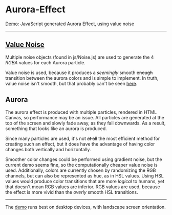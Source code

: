 # Aurora-Effect
[Demo](https://havorax.github.io/Aurora-Effect/): JavaScript generated Aurora Effect, using value noise

---

## [Value Noise](https://en.wikipedia.org/wiki/Value_noise)

Multiple noise objects (found in js/Noise.js) are used to generate the 4 *RGBA* values for each Aurora particle.

Value noise is used, because it produces a *seemingly* smooth ~~enough~~ transition between the aurora colors and is simple to implement. In truth, value noise isn't smooth, but that probably can't be seen [here](https://havorax.github.io/Aurora-Effect/).

## Aurora

The aurora effect is produced with multiple particles, rendered in HTML Canvas, so performance may be an issue. All particles are generated at the top of the screen and slowly fade away, as they fall downwards. As a result, something that looks like an aurora is produced.

Since many particles are used, it's not ~~at all~~ the most efficient method for creating such an effect, but it does have the advantage of having color changes both vertically and horizontally.

Smoother color changes could be performed using gradient noise, but the current demo seems fine, so the computationally cheaper value noise is used. Additionally, colors are currently chosen by randomizing the RGB channels, but can also be represented as hue, as in HSL values. Using HSL values would produce color transitions that are more *logical* to humans, yet that doesn't mean RGB values are inferior. RGB values are used, because the effect is more vivid than the *overly* smooth HSL transitions.

---

The [demo](https://havorax.github.io/Aurora-Effect/) runs best on desktop devices, with landscape screen orientation.
